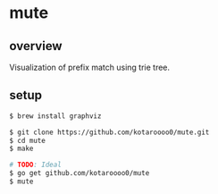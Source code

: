 # mute

## overview

Visualization of prefix match using trie tree.

## setup

```sh
$ brew install graphviz

$ git clone https://github.com/kotaroooo0/mute.git
$ cd mute
$ make

# TODO: Ideal
$ go get github.com/kotaroooo0/mute
$ mute
```
